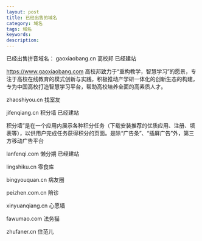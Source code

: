 ```yaml
---
layout: post
title: 已经出售的域名
category: 域名
tags: 域名
keywords: 
description:
---
```


已经出售拼音域名：
gaoxiaobang.cn  高校邦 已经建站

https://www.gaoxiaobang.com   高校邦致力于“重构教学，智慧学习”的愿景，专注于高校在线教育的模式创新与实践，积极推动产学研一体化的创新生态的构建，专为中国高校打造智慧学习平台，帮助高校培养全面的高素质人才。

zhaoshiyou.cn   找室友 

jifenqiang.cn   积分墙 已经建站

积分墙”是在一个应用内展示各种积分任务（下载安装推荐的优质应用、注册、填表等），以供用户完成任务获得积分的页面。是除“广告条”、“插屏广告”外，第三方移动广告平台

lanfenqi.com    懒分期 已经建站

lingshiku.cn    零食库  

bingyouquan.cn     病友圈

peizhen.com.cn     陪诊 

xinyuanqiang.cn    心愿墙

fawumao.com     法务猫

zhufaner.cn   住范儿


